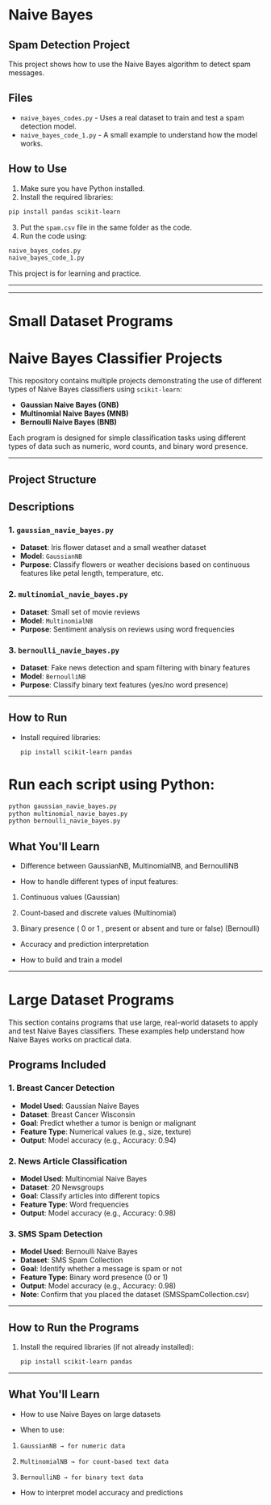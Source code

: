 # Naive Bayes

## Spam Detection Project
This project shows how to use the Naive Bayes algorithm to detect spam messages.

## Files

- `naive_bayes_codes.py` - Uses a real dataset to train and test a spam detection model.
- `naive_bayes_code_1.py` - A small example to understand how the model works.

## How to Use

1. Make sure you have Python installed.
2. Install the required libraries: 
``` bash
pip install pandas scikit-learn
```
3. Put the `spam.csv` file in the same folder as the code.
4. Run the code using: 

```bash
naive_bayes_codes.py 
naive_bayes_code_1.py
```

This project is for learning and practice.

-----
-----
# Small Dataset Programs


# Naive Bayes Classifier Projects

This repository contains multiple projects demonstrating the use of different types of Naive Bayes classifiers using `scikit-learn`:

- **Gaussian Naive Bayes (GNB)**
- **Multinomial Naive Bayes (MNB)**
- **Bernoulli Naive Bayes (BNB)**

Each program is designed for simple classification tasks using different types of data such as numeric, word counts, and binary word presence.

---

##  Project Structure
## Descriptions

### 1. `gaussian_navie_bayes.py`

- **Dataset**: Iris flower dataset and a small weather dataset
- **Model**: `GaussianNB`
- **Purpose**: Classify flowers or weather decisions based on continuous features like petal length, temperature, etc.

### 2. `multinomial_navie_bayes.py`

- **Dataset**: Small set of movie reviews
- **Model**: `MultinomialNB`
- **Purpose**: Sentiment analysis on reviews using word frequencies

### 3. `bernoulli_navie_bayes.py`

- **Dataset**: Fake news detection and spam filtering with binary features
- **Model**: `BernoulliNB`
- **Purpose**: Classify binary text features (yes/no word presence)

---

## How to Run

* Install required libraries:
   ```bash
   pip install scikit-learn pandas

# Run each script using Python:

```bash
python gaussian_navie_bayes.py
python multinomial_navie_bayes.py
python bernoulli_navie_bayes.py
```


## What You'll Learn

* Difference between GaussianNB, MultinomialNB, and BernoulliNB

* How to handle different types of input features:

1. Continuous values (Gaussian)

2. Count-based and discrete values (Multinomial)

3. Binary presence ( 0 or 1 , present or absent and ture or false) (Bernoulli)

* Accuracy and prediction interpretation

* How to build and train a model
----

# Large Dataset Programs

This section contains programs that use large, real-world datasets to apply and test Naive Bayes classifiers. These examples help understand how Naive Bayes works on practical data.

## Programs Included

### 1. Breast Cancer Detection
- **Model Used**: Gaussian Naive Bayes
- **Dataset**: Breast Cancer Wisconsin
- **Goal**: Predict whether a tumor is benign or malignant
- **Feature Type**: Numerical values (e.g., size, texture)
- **Output**: Model accuracy (e.g., Accuracy: 0.94)

### 2. News Article Classification
- **Model Used**: Multinomial Naive Bayes
- **Dataset**: 20 Newsgroups
- **Goal**: Classify articles into different topics
- **Feature Type**: Word frequencies
- **Output**: Model accuracy (e.g., Accuracy: 0.98)

### 3. SMS Spam Detection
- **Model Used**: Bernoulli Naive Bayes
- **Dataset**: SMS Spam Collection
- **Goal**: Identify whether a message is spam or not
- **Feature Type**: Binary word presence (0 or 1)
- **Output**: Model accuracy (e.g., Accuracy: 0.98)
- **Note**: Confirm that you placed the dataset (SMSSpamCollection.csv)

---

## How to Run the Programs

1. Install the required libraries (if not already installed):
   ```bash
   pip install scikit-learn pandas
   ```

------

## What You'll Learn

* How to use Naive Bayes on large datasets

* When to use:

1.     GaussianNB → for numeric data

2.     MultinomialNB → for count-based text data

3.     BernoulliNB → for binary text data

* How to interpret model accuracy and predictions





